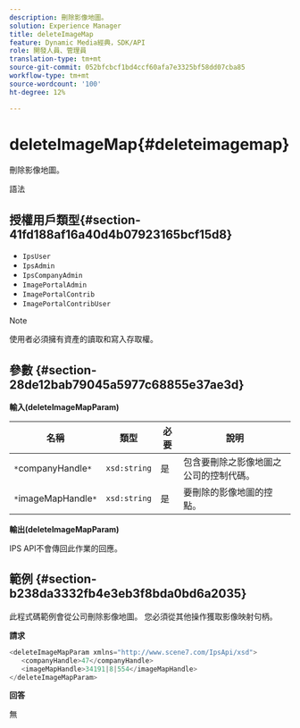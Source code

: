 ```yaml
---
description: 刪除影像地圖。
solution: Experience Manager
title: deleteImageMap
feature: Dynamic Media經典，SDK/API
role: 開發人員、管理員
translation-type: tm+mt
source-git-commit: 052bfcbcf1bd4ccf60afa7e3325bf58dd07cba85
workflow-type: tm+mt
source-wordcount: '100'
ht-degree: 12%

---
```



# deleteImageMap{#deleteimagemap}

刪除影像地圖。

語法

## 授權用戶類型{#section-41fd188af16a40d4b07923165bcf15d8}

* `IpsUser`
* `IpsAdmin`
* `IpsCompanyAdmin`
* `ImagePortalAdmin`
* `ImagePortalContrib`
* `ImagePortalContribUser`

>[!NOTE]
>
>使用者必須擁有資產的讀取和寫入存取權。

## 參數 {#section-28de12bab79045a5977c68855e37ae3d}

**輸入(deleteImageMapParam)**

| 名稱 | 類型 | 必要 | 說明 |
|---|---|---|---|
| `*`companyHandle`*` | `xsd:string` | 是 | 包含要刪除之影像地圖之公司的控制代碼。 |
| `*`imageMapHandle`*` | `xsd:string` | 是 | 要刪除的影像地圖的控點。 |

**輸出(deleteImageMapParam)**

IPS API不會傳回此作業的回應。

## 範例 {#section-b238da3332fb4e3eb3f8bda0bd6a2035}

此程式碼範例會從公司刪除影像地圖。 您必須從其他操作獲取影像映射句柄。

**請求**

```java
<deleteImageMapParam xmlns="http://www.scene7.com/IpsApi/xsd">
   <companyHandle>47</companyHandle>
   <imageMapHandle>34191|8|554</imageMapHandle>
</deleteImageMapParam>
```

**回答**

無
